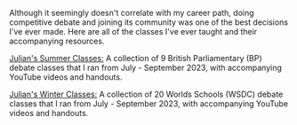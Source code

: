 Although it seemingly doesn't correlate with my career path, doing competitive debate and joining its community was one of the best decisions I've ever made. Here are all of the classes I've ever taught and their accompanying resources.

[Julian's Summer Classes:](https://docs.google.com/document/d/1EFmlaVqoXN3K4cvZgIwG9jY-seDqrmlWXUuBc5CE5vU/edit) A collection of 9 British Parliamentary (BP) debate classes that I ran from July - September 2023, with accompanying YouTube videos and handouts.

[Julian's Winter Classes:](https://docs.google.com/document/d/1p6zoxhMZYvioAZWlDFAIR0KvUv5hLMghEaA4rt_NLJ4/edit) A collection of 20 Worlds Schools (WSDC) debate classes that I ran from July - September 2023, with accompanying YouTube videos and handouts.